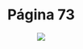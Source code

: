 <h1 align="center">Página 73</h1>
<p align="center">
   <img src="https://i.ibb.co/B4THtgk/Capturar.png" >
</p>
